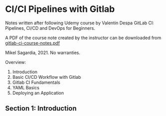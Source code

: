# CI/CI Pipelines with Gitlab

Notes written after following
Udemy course by Valentin Despa
GitLab CI: Pipelines, CI/CD and DevOps for Beginners.

A PDF of the course note created by the instructor can be downloaded from
[gitlab-ci-course-notes.pdf](https://buildmedia.readthedocs.org/media/pdf/gitlab-ci-course-notes/latest/)

Mikel Sagardia, 2021.
No warranties.

Overview:
1. Introduction
2. Basic CI/CD Workflow with Gitlab
3. Gitlab CI Fundamentals
4. YAML Basics
5. Deploying an Application

## Section 1: Introduction

